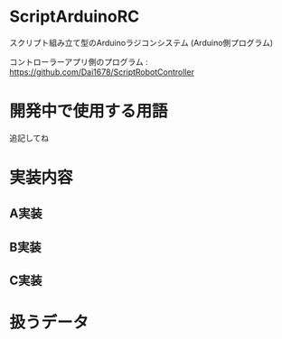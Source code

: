 # ScriptArduinoRC
スクリプト組み立て型のArduinoラジコンシステム (Arduino側プログラム)   

コントローラーアプリ側のプログラム : https://github.com/Dai1678/ScriptRobotController   

# 開発中で使用する用語
追記してね   

# 実装内容   
## A実装   

## B実装

## C実装  

# 扱うデータ  
